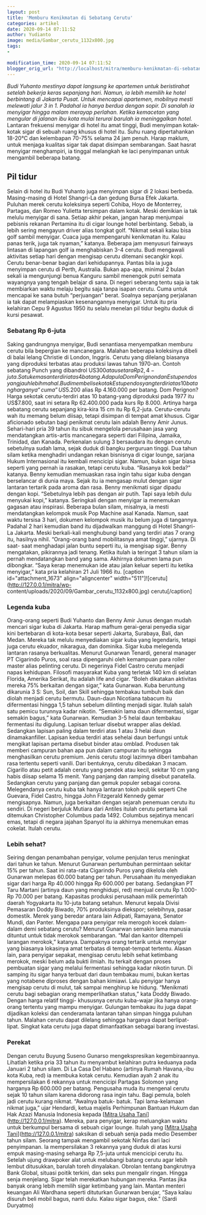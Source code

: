 ```yaml
---
layout: post
title: 'Memburu Kenikmatan di Sebatang Cerutu'
categories: artikel
date: 2020-09-14 07:11:52
author: Yudianto
image: media/Gambar_cerutu_1132x800.jpg
tags:
- 

modification_time: 2020-09-14 07:11:52
blogger_orig_url: "http://localhost/mitra/memburu-kenikmatan-di-sebatang-cerutu.html"
---
```


_Budi Yuhanto mestinya dapat langsung ke apartemen untuk beristirahat setelah
bekerja keras sepanjang hari. Namun, ia lebih memilih ke hotel berbintang di
Jakarta Pusat. Untuk mencapai apartemen, mobilnya mesti melewati jalur 3 in 1.
Padahal ia hanya berdua dengan sopir. Di sanalah ia menyigar hingga malam
merayap perlahan. Ketika kemacetan yang mengular di jalanan ibu kota mulai
terurai barulah ia meninggalkan hotel._ Lantaran frekuensi menyigar di hotel
itu amat tinggi, Budi menyimpan kotak-kotak sigar di sebuah ruang khusus di
hotel itu. Suhu ruang dipertahankan 18-20°C dan kelembapan 70-75% selama 24
jam penuh. Harap maklum, untuk menjaga kualitas sigar tak dapat disimpan
sembarangan. Saat hasrat menyigar menghampiri, ia tinggal melangkah ke laci
penyimpanan untuk mengambil beberapa batang.

## Pil tidur

Selain di hotel itu Budi Yuhanto juga menyimpan sigar di 2 lokasi berbeda.
Masing-masing di Hotel Shangri-La dan gedung Bursa Efek Jakarta. Puluhan merek
cerutu koleksinya seperti Cohiba, Hoyo de Monterrey, Partagas, dan Romeo
Yulietta tersimpan dalam kotak. Meski demikian ia tak melulu menyigar di sana.
Setiap akhir pekan, jangan harap menjumpai pebisnis rekanan Pertamina itu di
cigar lounge hotel berbintang. Sebab, ia lebih sering mengayun driver alias
tongkat golf. “Nikmat sekali kalau bisa golf sambil menyigar. Cuaca juga
mempengaruhi kenikmatan itu. Kalau panas terik, juga tak nyaman,” katanya.
Beberapa jam menyusuri fairways lintasan di lapangan golf ia menghabiskan 3-4
cerutu. Budi mengawali aktivitas setiap hari dengan mengisap cerutu ditemani
secangkir kopi. Cerutu benar-benar bagian dari kehidupannya. Pantas bila ia
juga menyimpan cerutu di Perth, Australia. Bukan apa-apa, minimal 2 bulan
sekali ia mengunjungi benua Kanguru sambil menengok putri semata wayangnya
yang tengah belajar di sana. Di negeri seberang tentu saja ia tak membiarkan
waktu melaju begitu saja tanpa isapan cerutu. Cuma untuk mencapai ke sana
butuh “perjuangan” berat. Soalnya sepanjang perjalanan ia tak dapat
melampiaskan kesenangannya menyigar. Untuk itu pria kelahiran Cepu 9 Agustus
1950 itu selalu menelan pil tidur begitu duduk di kursi pesawat.

### Sebatang Rp 6-juta

Saking gandrungnya menyigar, Budi senantiasa menyempatkan memburu cerutu bila
bepergian ke mancanegara. Malahan beberapa koleksinya dibeli di balai lelang
Christie di London, Inggris. Cerutu yang dilelang biasanya yang diproduksi
terbatas atau produksi lawas tahun 1970-an. Contoh sebatang Punch yang
dibandrol US$300 atau setara Rp 2,4-juta. Satu kemasan terdiri atas 4 batang.
Ada pula Dom Perignon dan Estupendos yang jauh lebih mahal. Budi membeli
sekotak Estupendos yang terdiri atas 10 batang harganya “cuma” US$5.200 alias
Rp 4.160.000 per batang. Dom Perignon? Harga sekotak cerutu-terdiri atas 10
batang-yang diproduksi pada 1977 itu US$7.800, saat ini setara Rp 62.400.000
pada kurs Rp 8.000. Artinya harga sebatang cerutu sepanjang kira-kira 15 cm
itu Rp 6,2-juta. Cerutu-cerutu wah itu memang belum diisap, tetapi disimpan di
tempat amat khusus. Cigar aficionado sebutan bagi penikmat cerutu lain adalah
Benny Amir Junus. Sehari-hari pria 39 tahun itu sibuk mengelola perusahaan
jasa yang mendatangkan artis-artis mancanegara seperti dari Filipina, Jamaika,
Trinidad, dan Kanada. Perkenalan sulung 3 bersaudara itu dengan cerutu
sebetulnya sudah lama, sejak duduk di bangku perguruan tinggi. Dua tahun silam
ketika menghadiri undangan rekan bisnisnya di cigar lounge, sarjana Hukum
Internasional itu kembali mencicipi sigar. Namun, bukan sigar biasa seperti
yang pernah ia rasakan, tetapi cerutu kuba. “Rasanya kok beda?” katanya. Benny
kemudian memuaskan rasa ingin tahu sigar kuba dengan berselancar di dunia
maya. Sejak itu ia mengasap mulut dengan sigar lantaran tertarik pada aroma
dan rasa. Benny menikmati sigar dipadu dengan kopi. “Sebetulnya lebih pas
dengan air putih. Tapi saya lebih dulu menyukai kopi,” katanya. Seringkali
dengan menyigar ia menemukan gagasan atau inspirasi. Beberapa bulan silam,
misalnya, ia mesti mendatangkan kelompok musik Pop Machine asal Kanada. Namun,
saat waktu tersisa 3 hari, dokumen kelompok musik itu belum juga di tangannya.
Padahal 2 hari kemudian band itu dijadwalkan manggung di Hotel Shangri-La
Jakarta. Meski berkali-kali menghubungi band yang terdiri atas 7 orang itu,
hasilnya nihil. “Orang-orang band mobilitasnya amat tinggi,” ujarnya. Di saat-
saat menghadapi jalan buntu seperti itu, ia mengisap sigar. Benny mengatakan,
pikirannya jadi tenang. Ketika itulah ia teringat 3 tahun silam ia pernah
mendatangkan band yang sama. Akhirnya dokumen lama pun dibongkar. “Saya kerap
menemukan ide atau jalan keluar seperti itu ketika menyigar,” kata pria
kelahiran 21 Juli 1966 itu. [caption id="attachment_1673" align="aligncenter"
width="511"]![cerutu](http://127.0.0.1/mitra/wp-
content/uploads/2020/09/Gambar_cerutu_1132x800.jpg) cerutu[/caption]

### Legenda kuba

Orang-orang seperti Budi Yuhanto dan Benny Amir Junus dengan mudah mencari
sigar kuba di Jakarta. Harap mafhum gerai-gerai penyedia sigar kini bertebaran
di kota-kota besar seperti Jakarta, Surabaya, Bali, dan Medan. Mereka tak
melulu menyediakan sigar kuba yang legendaris, tetapi juga cerutu ekuador,
nikaragua, dan dominika. Sigar kuba melegenda lantaran rasanya berkualitas.
Menurut Gunarwan Tenardi, general manager PT Cigarindo Puros, soal rasa
dipengaruhi oleh kemampuan para roller master alias pelinting cerutu. Di
negerinya Fidel Castro cerutu menjadi napas kehidupan. Filosofi masyarakat
Kuba yang terletak 140 km di selatan Florida, Amerika Serikat, itu adalah life
and cigar. “Boleh dikatakan aktivitas mereka 75% berkaitan dengan sigar,” kata
Gunarwan. Kuba beruntung dikarunia 3 S: Sun, Soil, dan Skill sehingga tembakau
tumbuh baik dan diolah menjadi cerutu bermutu. Daun-daun Nicotiana tabacum itu
difermentasi hingga 1,5 tahun sebelum dilinting menjadi sigar. Itulah salah
satu pemicu turunnya kadar nikotin. “Semakin lama daun difermentasi, sigar
semakin bagus,” kata Gunarwan. Kemudian 3-5 helai daun tembakau fermentasi itu
digulung. Lapisan terluar disebut wrapper alias deklad. Sedangkan lapisan
paling dalam terdiri atas 1 atau 3 helai daun dinamakanfiller. Lapisan kedua
terdiri atas sehelai daun berfungsi untuk mengikat lapisan pertama disebut
binder atau omblad. Produsen tak memberi campuran bahan apa pun dalam campuran
itu sehingga menghasilkan cerutu premium. Jenis cerutu stogi lazimnya diberi
tambahan rasa tertentu seperti vanili. Dari bentuknya, cerutu dibedakan 3
macam. Cigarillo atau petit adalah cerutu yang pendek atau kecil, sekitar 10
cm yang habis diisap selama 15 menit. Yang panjang dan ramping disebut
panatella. Sedangkan cerutu yang panjang dan gemuk populer sebagai corona.
Melegendanya cerutu kuba tak hanya lantaran tokoh publik seperti Che Guevara,
Fidel Castro, hingga John Fitzgerald Kennedy gemar mengisapnya. Namun, juga
berkaitan dengan sejarah penemuan cerutu itu sendiri. Di negeri berjuluk
Mutiara dari Antiles itulah cerutu pertama kali ditemukan Christopher Columbus
pada 1492. Columbus sejatinya mencari emas, tetapi di negara jajahan Spanyol
itu ia akhirnya menemukan emas cokelat. Itulah cerutu.

### Lebih sehat?

Seiring dengan penambahan penyigar, volume penjulan terus meningkat dari tahun
ke tahun. Menurut Gunarwan pertumbuhan permintaan sekitar 15% per tahun. Saat
ini rata-rata Cigarindo Puros yang dikelola oleh Gunarwan melepas 60.000
batang per tahun. Perusahaan itu menyediakan sigar dari harga Rp 40.000 hingga
Rp 600.000 per batang. Sedangkan PT Taru Martani (artinya daun yang
menghidupi, red) menjual cerutu Rp 1.000-Rp 70.000 per batang. Kapasitas
produksi perusahaan milik pemerintah daerah Yogyakarta itu 10-juta batang
setahun. Menurut kepala Divisi Pemasaran Doddy Biwado, 70% produksinya
diekspor; selebihnya, pasar domestik. Merek yang beredar antara lain Adipati,
Ramayana, Senator Mundi, dan Panter. Mengapa para penyigar rela merogoh kocek
dalam-dalam demi sebatang cerutu? Menurut Gunarwan semakin lama manusia
dituntut untuk tidak merokok sembarangan. “Mal dan kantor ditempeli larangan
merokok,” katanya. Dampaknya orang tertarik untuk menyigar yang biasanya
lokasinya amat terbatas di tempat-tempat tertentu. Alasan lain, para penyigar
sepakat, mengisap cerutu lebih sehat ketimbang merokok, meski belum ada bukti
ilmiah. Itu terkait dengan proses pembuatan sigar yang melalui fermentasi
sehingga kadar nikotin turun. Di samping itu sigar hanya terbuat dari daun
tembakau mumi, bukan kertas yang notabene diproses dengan bahan kimiawi. Lalu
penyigar hanya mengisap cerutu di mulut, tak sampai menghirup ke hidung.
“Menikmati cerutu bagi sebagian orang memperlihatkan status,” kata Doddy
Biwado. Dengan harga relatif tinggi- khususnya cerutu kuba-wajar jika hanya
orang-orang tertentu yang mampu menyigar. Gulungan tembakau itu juga dapat
dijadikan koleksi dan cenderamata lantaran tahan simpan hingga puluhan tahun.
Malahan cerutu dapat dilelang sehingga harganya dapat berlipat-lipat. Singkat
kata cerutu juga dapat dimanfaatkan sebagai barang investasi.

### Perekat

Dengan cerutu Buyung Suseno Gunarso mengekspresikan kegembiraannya. Lihatlah
ketika pria 33 tahun itu menyambut kelahiran putra keduanya pada Januari 2
tahun silam. Di La Casa Del Habano (artinya Rumah Havana,-ibu kota Kuba, red)
ia membuka kotak cerutu. Kemudian ayah 2 anak itu mempersilakan 6 rekannya
untuk mencicipi Partagas Solomon yang harganya Rp 600.000 per batang.
Pengusaha muda itu mengenal cerutu sejak 10 tahun silam karena didorong rasa
ingin tahu. Bagi pemula, boleh jadi cerutu kurang nikmat. “Awalnya batuk-
batuk. Tapi lama-kelamaan nikmat juga,” ujar Hendardi, ketua majelis
Perhimpunan Bantuan Hukum dan Hak Azazi Manusia Indonesia kepada [[Mitra Usaha
Tani](http://127.0.0.1/mitra)](http://127.0.0.1/mitra). Mereka, para penyigar,
kerap meluangkan waktu untuk berkumpul bersama di sebuah cigar lounge. Itulah
yang [[Mitra Usaha Tani](http://127.0.0.1/mitra)](http://127.0.0.1/mitra)
saksikan di sebuah senja pada medio Desember tahun silam. Seorang tampak
mengambil sekotak Ninfas dari laci penyimpanan. Ia mempersilakan 3 rekannya
yang duduk di atas kursi empuk masing-masing seharga Rp 7,5-juta untuk
mencicipi cerutu itu. Setelah ujung drawpoker alat untuk melubangi batang
cerutu agar lebih lembut ditusukkan, barulah toreh dinyalakan. Obrolan tentang
bangkrutnya Bank Global, situasi poitik terkini, dan seks pun mengalir ringan.
Hingga senja menjelang. Sigar telah merekatkan hubungan mereka. Pantas jika
banyak orang lebih memilih sigar ketimbang yang lain. Mantan menteri keuangan
Ali Wardhana seperti dituturkan Gunarwan berujar, “Saya kalau disuruh beli
mobil bagus, nanti dulu. Kalau sigar bagus, oke.” (Sardi Duryatmo)


